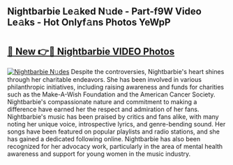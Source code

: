 ## Nightbarbie Le𝚊ked N𝚞de - Part-f9W Video Le𝚊ks - Hot Onlyf𝚊ns Photos YeWpP

# <h2><a href="http://ab81575.deff.icu/?id=Nightbarbie">🔗 New 👉🔴 Nightbarbie VIDEO Photos</a></h2>

[![Nightbarbie N𝚞des](https://i.imgur.com/rIISA9y.gif)](http://ab81575.deff.icu/?id=Nightbarbie)
Despite the controversies, Nightbarbie's heart shines through her charitable endeavors. She has been involved in various philanthropic initiatives, including raising awareness and funds for charities such as the Make-A-Wish Foundation and the American Cancer Society. Nightbarbie's compassionate nature and commitment to making a difference have earned her the respect and admiration of her fans. Nightbarbie's music has been praised by critics and fans alike, with many noting her unique voice, introspective lyrics, and genre-bending sound. Her songs have been featured on popular playlists and radio stations, and she has gained a dedicated following online. Nightbarbie has also been recognized for her advocacy work, particularly in the area of mental health awareness and support for young women in the music industry.
